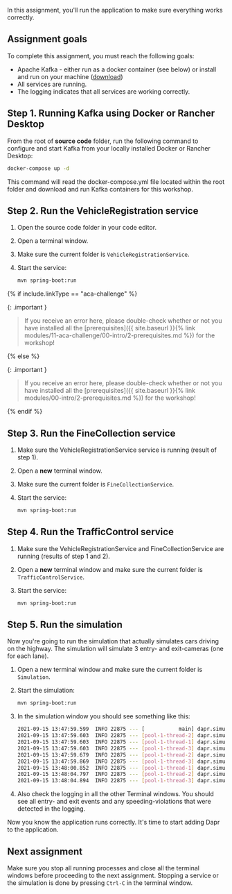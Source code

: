 In this assignment, you'll run the application to make sure everything works correctly.

## Assignment goals

To complete this assignment, you must reach the following goals:

- Apache Kafka - either run as a docker container (see below) or install and run on your machine ([download](https://kafka.apache.org/downloads))
- All services are running.
- The logging indicates that all services are working correctly.

## Step 1. Running Kafka using Docker or Rancher Desktop

From the root of **source code** folder, run the following command to configure and start Kafka from your locally installed Docker or Rancher Desktop:

```bash
docker-compose up -d
```

This command will read the docker-compose.yml file located within the root folder and download and run Kafka containers for this workshop.

## Step 2. Run the VehicleRegistration service

1. Open the source code folder in your code editor.

2. Open a terminal window.

3. Make sure the current folder is `VehicleRegistrationService`.

4. Start the service:

   ```bash
   mvn spring-boot:run
   ```

{% if include.linkType == "aca-challenge" %}

{: .important }
> If you receive an error here, please double-check whether or not you have installed all the [prerequisites]({{ site.baseurl }}{% link modules/11-aca-challenge/00-intro/2-prerequisites.md %}) for the workshop!
>

{% else %}

{: .important }
> If you receive an error here, please double-check whether or not you have installed all the [prerequisites]({{ site.baseurl }}{% link modules/00-intro/2-prerequisites.md %}) for the workshop!
>

{% endif %}

## Step 3. Run the FineCollection service

1. Make sure the VehicleRegistrationService service is running (result of step 1).

1. Open a **new** terminal window.

1. Make sure the current folder is `FineCollectionService`.

1. Start the service:

   ```bash
   mvn spring-boot:run
   ```

## Step 4. Run the TrafficControl service

1. Make sure the VehicleRegistrationService and FineCollectionService are running (results of step 1 and 2).

2. Open a **new** terminal window and make sure the current folder is `TrafficControlService`.

3. Start the service:

   ```bash
   mvn spring-boot:run
   ```

## Step 5. Run the simulation

Now you're going to run the simulation that actually simulates cars driving on the highway. The simulation will simulate 3 entry- and exit-cameras (one for each lane).

1. Open a new terminal window and make sure the current folder is `Simulation`.

2. Start the simulation:

   ```bash
   mvn spring-boot:run
   ```

3. In the simulation window you should see something like this:

   ```bash
   2021-09-15 13:47:59.599  INFO 22875 --- [           main] dapr.simulation.SimulationApplication    : Started SimulationApplication in 0.98 seconds (JVM running for 1.289)
   2021-09-15 13:47:59.603  INFO 22875 --- [pool-1-thread-2] dapr.simulation.Simulation               : Start camera simulation for lane 1
   2021-09-15 13:47:59.603  INFO 22875 --- [pool-1-thread-1] dapr.simulation.Simulation               : Start camera simulation for lane 0
   2021-09-15 13:47:59.603  INFO 22875 --- [pool-1-thread-3] dapr.simulation.Simulation               : Start camera simulation for lane 2
   2021-09-15 13:47:59.679  INFO 22875 --- [pool-1-thread-2] dapr.simulation.Simulation               : Simulated ENTRY of vehicle with license number 77-ZK-59 in lane 1
   2021-09-15 13:47:59.869  INFO 22875 --- [pool-1-thread-3] dapr.simulation.Simulation               : Simulated ENTRY of vehicle with license number LF-613-D in lane 2
   2021-09-15 13:48:00.852  INFO 22875 --- [pool-1-thread-1] dapr.simulation.Simulation               : Simulated ENTRY of vehicle with license number 12-LZ-KS in lane 0
   2021-09-15 13:48:04.797  INFO 22875 --- [pool-1-thread-2] dapr.simulation.Simulation               : Simulated  EXIT of vehicle with license number 77-ZK-59 in lane 0
   2021-09-15 13:48:04.894  INFO 22875 --- [pool-1-thread-3] dapr.simulation.Simulation               : Simulated  EXIT of vehicle with license number LF-613-D in lane 0
   ```

4. Also check the logging in all the other Terminal windows. You should see all entry- and exit events and any speeding-violations that were detected in the logging.

Now you know the application runs correctly. It's time to start adding Dapr to the application.

## Next assignment

Make sure you stop all running processes and close all the terminal windows before proceeding to the next assignment. Stopping a service or the simulation is done by pressing `Ctrl-C` in the terminal window.
